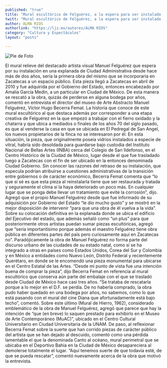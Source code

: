 ```yaml
---
published: "true"
title: "Mural escultórico de Felguérez, a la espera para ser instalado en Ciudad Administrativa"
twitt: "Mural escultórico de Felguérez, a la espera para ser instalado en Ciudad Administrativa"
author: ALMA RIOS
authorlink: "https://ljz.mx/autores/ALMA RIOS"
category: "Cultura y Espectáculos"
layout: "posts"

---
```


![Pie de Foto](http://i.imgur.com/GurzCWEm.jpg)



El mural relieve del destacado artista visual Manuel Felguérez que espera
por su instalación en una explanada de Ciudad Administrativa desde hace más
de dos años, sería la primera obra del mismo que se incorporaría en
Zacatecas a un espacio público.
Esta pieza llegó a Zacatecas en abril de 2010 y fue adquirida por el
Gobierno del Estado, entonces encabezado por Amalia García Medin,  a un
particular en Ciudad de México. De esta manera se rescató a la obra, quizás
de perderse en alguna bodega por años, comentó en entrevista el director
del museo de Arte Abstracto Manuel Felguérez, Víctor Hugo Becerra Femat.
La historia que conoce de este mural escultórico al que destaca además por
corresponder a una etapa creativa de Felguérez en la que empezó a trabajar
con el fierro oxidado y la chatarra y que ubica a mediados o finales de los
años 70 del siglo pasado, es que al venderse la casa en que se ubicada en
El Pedregal de San Angel, los nuevos propietarios de la finca no se
interesaron por él.
En esta situación, la pieza, que originalmente poseía vidrios instalados a
especie de vitral, habría sido desoldada para guardarse bajo custodia del
Instituto Nacional de Bellas Artes (INBA) cerca del Colegio de San
Ildefonso, en el Centro Histórico de la Ciudad de México, lugar desde el
que fue trasladado luego a Zacatecas con el fin de ser ubicado en la
entonces denominada Ciudad Gobierno.
Sin conocer las razones del retraso de su instalación, que especula podrían
atribuirse a cuestiones administrativas de la transición entre gobiernos o
de carácter económico, Becerra Femat comenta que “lo que sí sé es que esta
pieza al reinstalarla tiene que ser restaurada y tratada y seguramente el
clima sí la haya deteriorado un poco más. En cualquier lugar que se ponga
debe llevar un tratamiento que evite la corrosión”, dijo.
Agregó que el propio Manuel Felguérez desde que fue informado de su
adquisición por Gobierno del Estado “le dio mucho gusto” y se mostró en la
mejor disposición de intervenir “para que una obra de él vuelva a la vida”.
Sobre su colocación definitiva en la explanada donde se ubica el edificio
del Ejecutivo del estado, que además señaló como “un plus” para que
posteriormente otros artistas puedan sumar piezas  escultóricas, agregó que
“sería importantísimo porque además el maestro Felguérez tiene obra pública
en diferentes partes del país pero curiosamente aquí en Zacatecas no”.
Paradójicamente  la obra de Manuel Felguérez  no forma parte del discurso
urbano de las ciudades de su estado natal, como sí se ha integrado a otras
en países como Estados Unidos, Corea del Sur y Colombia y en México a
entidades como Nuevo León, Distrito Federal y recientemente Querétaro, en
donde se le encomendó una pieza monumental para ubicarse en el Centro
Estatal de las Artes.
“Desde mi punto de vista fue una intención buena de comprar la pieza”, dijo
Becerra Femat en referencia al mural escultórico  que conserva aún parte
del embalaje con el que se trasladó desde Ciudad de México hace casi tres
años.
“Se trataba de rescatarla porque a lo mejor en el D.F. se perdía. De no
haberla comprado, la obra pudo haber quedado en una bodega por años, no
sabemos, como lo que está pasando con el mural del cine Diana que
afortunadamente está bajo techo”, comentó.
Sobre este último (Mural de Hierro, 1962), considerado emblemático de la
obra de Manuel Felguérez, agregó que parece que hay la intención de “que
(en breve) lo saquen prestado para exhibirlo en el Museo de Arte
Contemporáneo (MuAC)”, ubicado en el Centro Cultural Universitario en
Ciudad Universitaria de la UNAM.
De paso, al reflexionar Becerra Femat sobre la suerte que han corrido
piezas de carácter público del artista que se han dejado al descuido,
comentó como una pérdida lamentable el que la denominada Canto al océano,
mural perimetral que se ubicaba en el Deportivo Bahía en la Ciudad de
México desapareciera al demolerse totalmente el lugar.
“Aquí tenemos suerte de que todavía esté, de que se pueda rescatar”,
 comentó nuevamente acerca de la obra que motivó la entrevista.

